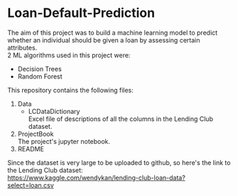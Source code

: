 # Loan-Default-Prediction
The aim of this project was to build a machine learning model to predict whether an individual should be given a loan by assessing certain attributes.   
2 ML algorithms used in this project were:  
- Decision Trees  
- Random Forest

This repository contains the following files:
1. Data  
   - LCDataDictionary  
Excel file of descriptions of all the columns in the Lending Club dataset.
2. ProjectBook  
The project's jupyter notebook.
3. README

Since the dataset is very large to be uploaded to github, so here's the link to the Lending Club dataset:  
https://www.kaggle.com/wendykan/lending-club-loan-data?select=loan.csv
